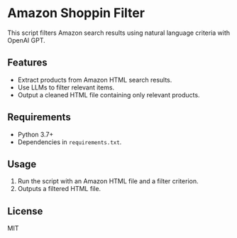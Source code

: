 # Amazon Shoppin Filter
This script filters Amazon search results using natural language criteria with OpenAI GPT.

## Features
- Extract products from Amazon HTML search results.
- Use LLMs to filter relevant items.
- Output a cleaned HTML file containing only relevant products.

## Requirements
- Python 3.7+
- Dependencies in `requirements.txt`.

## Usage
1. Run the script with an Amazon HTML file and a filter criterion.
2. Outputs a filtered HTML file.

## License
MIT

